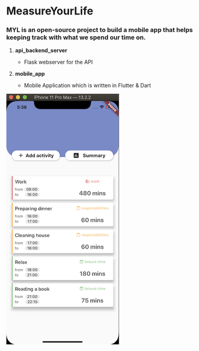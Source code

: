 # MeasureYourLife 

### MYL is an open-source project to build a mobile app that helps keeping track with what we spend our time on.

1. **api_backend_server**
    - Flask webserver for the API
    
2. **mobile_app**
    - Mobile Application which is written in Flutter & Dart
    
![Screenshot](home_screen.png)
